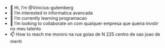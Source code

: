 - 👋 Hi, I’m @Vinicius-gutemberg
- 👀 I’m interested in  informatica avancada 
- 🌱 I’m currently learning programacao
- 💞️ I’m looking to collaborate on com qualquer empresa que  queira invstir no meu talento 
- 📫 How to reach me mororo na rua goias  de N 225  centro de sao joao de meriti

<!---
Vinicius-gutemberg/Vinicius-gutemberg is a ✨ special ✨ repository because its `README.md` (this file) appears on your GitHub profile.
You can click the Preview link to take a look at your changes.
--->
